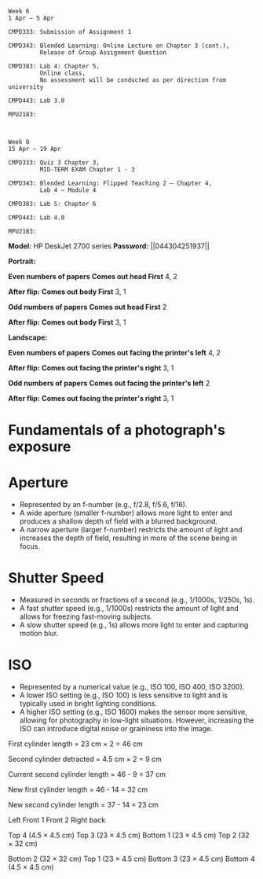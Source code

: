 



```
Week 6
1 Apr – 5 Apr

CMPD333: Submission of Assignment 1

CMPD343: Blended Learning: Online Lecture on Chapter 3 (cont.),
         Release of Group Assignment Question

CMPD383: Lab 4: Chapter 5,
         Online class,
         No assessment will be conducted as per direction from university

CMPD443: Lab 3.0

MPU2183:



Week 8
15 Apr – 19 Apr

CMPD333: Quiz 3 Chapter 3, 
         MID-TERM EXAM Chapter 1 - 3

CMPD343: Blended Learning: Flipped Teaching 2 – Chapter 4,
         Lab 4 – Module 4

CMPD383: Lab 5: Chapter 6

CMPD443: Lab 4.0

MPU2183:
```







**Model:** HP DeskJet 2700 series
**Password:** ||044304251937||




**Portrait:**


**Even numbers of papers**
__Comes out head First__
4,
2

**After flip:**
__Comes out body First__
3,
1


**Odd numbers of papers**
__Comes out head First__
2

**After flip:**
__Comes out body First__
3,
1




**Landscape:**


**Even numbers of papers**
__Comes out facing the printer's left__
4,
2

**After flip:**
__Comes out facing the printer's right__
3,
1


**Odd numbers of papers**
__Comes out facing the printer's left__
2

**After flip:**
__Comes out facing the printer's right__
3,
1







# **Fundamentals of a photograph's exposure**


# **Aperture**
* Represented by an f-number (e.g., f/2.8, f/5.6, f/16).
* A wide aperture (smaller f-number) allows more light to enter and produces a shallow depth of field with a blurred background.
* A narrow aperture (larger f-number) restricts the amount of light and increases the depth of field, resulting in more of the scene being in focus.


# **Shutter Speed**
* Measured in seconds or fractions of a second (e.g., 1/1000s, 1/250s, 1s).
* A fast shutter speed (e.g., 1/1000s) restricts the amount of light and allows for freezing fast-moving subjects.
* A slow shutter speed (e.g., 1s) allows more light to enter and capturing motion blur.


# **ISO**
* Represented by a numerical value (e.g., ISO 100, ISO 400, ISO 3200).
* A lower ISO setting (e.g., ISO 100) is less sensitive to light and is typically used in bright lighting conditions.
* A higher ISO setting (e.g., ISO 1600) makes the sensor more sensitive, allowing for photography in low-light situations. However, increasing the ISO can introduce digital noise or graininess into the image.













First cylinder length = 23 cm × 2
                                    = 46 cm

Second cylinder detracted = 4.5 cm × 2
                                               = 9 cm

Current second cylinder length = 46 - 9
                                                       = 37 cm


New first cylinder length = 46 - 14
                                            = 32 cm

New second cylinder length = 37 - 14
                                                  = 23 cm



Left
Front 1
Front 2
Right
back

Top 4 (4.5 × 4.5 cm)
Top 3 (23  × 4.5 cm)
Bottom 1 (23  × 4.5 cm)
Top 2 (32 × 32 cm)

Bottom 2 (32 × 32 cm)
Top 1 (23  × 4.5 cm)
Bottom 3 (23  × 4.5 cm)
Bottom 4 (4.5 × 4.5 cm)

